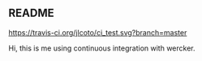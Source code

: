 ## README

https://travis-ci.org/jlcoto/ci_test.svg?branch=master

Hi, this is me using continuous integration with wercker.

